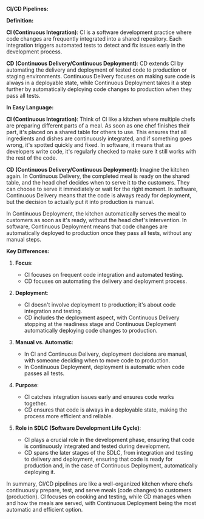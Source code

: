 **CI/CD Pipelines:**

**Definition:**

**CI (Continuous Integration)**: CI is a software development practice where code changes are frequently integrated into a shared repository. Each integration triggers automated tests to detect and fix issues early in the development process.

**CD (Continuous Delivery/Continuous Deployment)**: CD extends CI by automating the delivery and deployment of tested code to production or staging environments. Continuous Delivery focuses on making sure code is always in a deployable state, while Continuous Deployment takes it a step further by automatically deploying code changes to production when they pass all tests.

**In Easy Language:**

**CI (Continuous Integration)**: Think of CI like a kitchen where multiple chefs are preparing different parts of a meal. As soon as one chef finishes their part, it's placed on a shared table for others to use. This ensures that all ingredients and dishes are continuously integrated, and if something goes wrong, it's spotted quickly and fixed. In software, it means that as developers write code, it's regularly checked to make sure it still works with the rest of the code.

**CD (Continuous Delivery/Continuous Deployment)**: Imagine the kitchen again. In Continuous Delivery, the completed meal is ready on the shared table, and the head chef decides when to serve it to the customers. They can choose to serve it immediately or wait for the right moment. In software, Continuous Delivery means that the code is always ready for deployment, but the decision to actually put it into production is manual. 

In Continuous Deployment, the kitchen automatically serves the meal to customers as soon as it's ready, without the head chef's intervention. In software, Continuous Deployment means that code changes are automatically deployed to production once they pass all tests, without any manual steps.

**Key Differences:**

1. **Focus**:
   - CI focuses on frequent code integration and automated testing.
   - CD focuses on automating the delivery and deployment process.

2. **Deployment**:
   - CI doesn't involve deployment to production; it's about code integration and testing.
   - CD includes the deployment aspect, with Continuous Delivery stopping at the readiness stage and Continuous Deployment automatically deploying code changes to production.

3. **Manual vs. Automatic**:
   - In CI and Continuous Delivery, deployment decisions are manual, with someone deciding when to move code to production.
   - In Continuous Deployment, deployment is automatic when code passes all tests.

4. **Purpose**:
   - CI catches integration issues early and ensures code works together.
   - CD ensures that code is always in a deployable state, making the process more efficient and reliable.

5. **Role in SDLC (Software Development Life Cycle)**:
   - CI plays a crucial role in the development phase, ensuring that code is continuously integrated and tested during development.
   - CD spans the later stages of the SDLC, from integration and testing to delivery and deployment, ensuring that code is ready for production and, in the case of Continuous Deployment, automatically deploying it.

In summary, CI/CD pipelines are like a well-organized kitchen where chefs continuously prepare, test, and serve meals (code changes) to customers (production). CI focuses on cooking and testing, while CD manages when and how the meals are served, with Continuous Deployment being the most automatic and efficient option.
